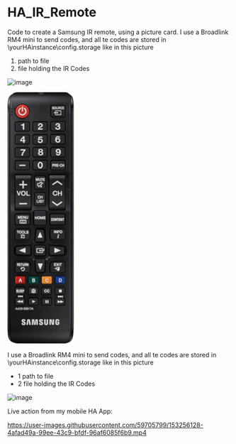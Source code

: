 # HA_IR_Remote
Code to create a Samsung IR remote, using a picture card.
I use a Broadlink RM4 mini to send codes, and all te codes are stored in \\yourHAinstance\config\.storage like in this picture

1. path to file
2. file holding the IR Codes

![image](https://user-images.githubusercontent.com/59705799/153267548-96595855-8157-4c35-9cad-fda2d035776d.png)

![image](https://github.com/jopdk/HA_IR_Remote/blob/main/samsungremote_150.png)

I use a Broadlink RM4 mini to send codes, and all te codes are stored in \\yourHAinstance\config\.storage like in this picture

* 1 path to file
* 2 file holding the IR Codes

![image](https://user-images.githubusercontent.com/59705799/153267548-96595855-8157-4c35-9cad-fda2d035776d.png)



Live action from my mobile HA App:

https://user-images.githubusercontent.com/59705799/153256128-4afad49a-99ee-43c9-bfdf-96af6085f6b9.mp4
